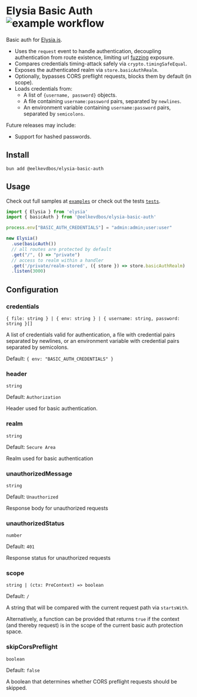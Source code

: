 Elysia Basic Auth ![example workflow](https://github.com/eelkevdbos/elysia-basic-auth/actions/workflows/test.yml/badge.svg)
===

Basic auth for [Elysia.js](https://elysiajs.com/).

- Uses the `request` event to handle authentication, decoupling authentication from route existence, limiting url [fuzzing](https://owasp.org/www-project-web-security-testing-guide/latest/6-Appendix/C-Fuzzing) exposure.
- Compares credentials timing-attack safely via `crypto.timingSafeEqual`.
- Exposes the authenticated realm via `store.basicAuthRealm`.
- Optionally, bypasses CORS preflight requests, blocks them by default (in scope).
- Loads credentials from:
  - A list of `{username, password}` objects.
  - A file containing `username:password` pairs, separated by `newlines`.
  - An environment variable containing `username:password` pairs, separated by `semicolons`.

Future releases may include:
- Support for hashed passwords.

Install
---

```
bun add @eelkevdbos/elysia-basic-auth
```

Usage
---

Check out full samples at [`examples`](./examples/) or check out the tests [`tests`](src/index.test.ts).

```ts
import { Elysia } from 'elysia'
import { basicAuth } from '@eelkevdbos/elysia-basic-auth'

process.env["BASIC_AUTH_CREDENTIALS"] = "admin:admin;user:user"

new Elysia()
  .use(basicAuth())
  // all routes are protected by default
  .get("/", () => "private")
  // access to realm within a handler
  .get('/private/realm-stored', ({ store }) => store.basicAuthRealm)
  .listen(3000)
```

Configuration
---

### credentials

`{ file: string } | { env: string } | { username: string, password: string }[]`

A list of credentials valid for authentication, a file with credential pairs separated by newlines, or an environment variable with credential pairs separated by semicolons.

Default: `{ env: "BASIC_AUTH_CREDENTIALS" }`

### header

`string`

Default: `Authorization`

Header used for basic authentication.

### realm

`string`

Default: `Secure Area`

Realm used for basic authentication

### unauthorizedMessage

`string`

Default: `Unauthorized`

Response body for unauthorized requests

### unauthorizedStatus

`number`

Default: `401`

Response status for unauthorized requests

### scope

`string | (ctx: PreContext) => boolean`

Default: `/`

A string that will be compared with the current request path via `startsWith`.

Alternatively, a function can be provided that returns `true` if the context (and thereby request) is in the scope of the current basic auth protection space.

### skipCorsPreflight

`boolean`

Default: `false`

A boolean that determines whether CORS preflight requests should be skipped.
